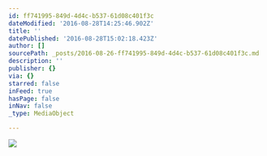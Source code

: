 ```yaml
---
id: ff741995-849d-4d4c-b537-61d08c401f3c
dateModified: '2016-08-28T14:25:46.902Z'
title: ''
datePublished: '2016-08-28T15:02:18.423Z'
author: []
sourcePath: _posts/2016-08-26-ff741995-849d-4d4c-b537-61d08c401f3c.md
description: ''
publisher: {}
via: {}
starred: false
inFeed: true
hasPage: false
inNav: false
_type: MediaObject

---
```

![](https://the-grid-user-content.s3-us-west-2.amazonaws.com/26fd1cae-0fcc-4a10-aabc-06f88968a66b.jpg)